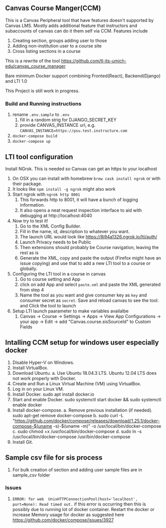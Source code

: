 ## Canvas Course Manger(CCM)

This is a Canvas Peripheral tool that have features doesn't supported by Canvas LMS. Mostly adds additional feature that 
instructors and subaccounts of canvas can do it them self via CCM. Features include
1. Creating section, groups adding user to those
2. Adding non-institution user to a course site
3. Cross listing sections in a course

This is a rewrite of the tool  https://github.com/tl-its-umich-edu/canvas_course_manager

Bare minimum Docker support combining Fronted(React), Backend(Django) and LTI 1.0


This Project is still work in progress.

### Build and Running instructions
1. rename `.env.sample` to `.env` 
   1. fill in a random strig for DJANGO_SECRET_KEY
   2. provide CANVAS_INSTANCE url, e.g. `CANVAS_INSTANCE=https://psu.test.instructure.com`
2. `docker-compose build`
3. `docker-compose up`
## LTI tool configuration
 Install NGrok. This is needed so Canvas can get an https to your localhost
1. On OSX you can install with homebrew `brew cask install ngrok` or with their package.
2. It looks like `npm install -g ngrok` might also work
3. Start ngrok with `ngrok http 8001`
   1. This forwards http to 8001, it will have a bunch of logging information.
   2. It also opens a neat request inspection interface to aid with debugging at http://localhost:4040 
4. Now try to test it!
   1. Go to the XML Config Builder.
   2. Fill in the name, id, description to whatever you want.
   3. The launch URL would look like https://8j94a1326.ngrok.io/lti/auth/
   4. Launch Privacy needs to be Public
   5. Then extensions should probably be Course navigation, leaving the rest as is
   6. Generate the XML, copy and paste the output (Firefox might have an issue copying) and use that to add a new LTI tool 
      to a course or globally.
5. Configuring the LTI tool in a course in canvas
   1. Go to course setting and App
   2. click on add App and select `paste.xml` and paste the XML generated from step 4
   3. Name the tool as you want and give consumer key as `key` and consumer secret as `secret`. Save and reload canvas
      to see the tool. and Click the tool to launch
6. Setup LTI launch paarameter to make variables availalbe
   1. Canvas -> Course -> Settings -> Apps -> View App Configurations -> your app -> Edit -> add "Canvas.course.sisSourceId" to Custom Fields

## Intalling CCM setup for windows user especially docker
1. Disable Hyper-V on Windows.
2. Install VirtualBox.
3. Download Ubuntu.
    a. Use Ubuntu 18.04.3 LTS. Ubuntu 12.04 LTS does not work properly with Docker.
4. Create and Run a Linux Virtual Machine (VM) using VirtualBox.
5. Log in on your Linux VM.
6. Install Docker. sudo apt install docker.io
7. Start and enable Docker. sudo systemctl start docker && sudo systemctl enable docker
8. Install docker-compose.
    a. Remove previous installation (if needed). sudo apt-get remove docker-compose
    b. sudo curl -L "https://github.com/docker/compose/releases/download/1.25.1/docker-compose-$(uname -s)-$(uname -m)" -o /usr/local/bin/docker-compose
    c. sudo chmod +x /usr/local/bin/docker-compose
    d. sudo ln -s /usr/local/bin/docker-compose /usr/bin/docker-compose
9. Install Git.

## Sample csv file for sis process
1. For bulk creation of section and adding user sample files are in sample_csv folder

### Issues
1. `ERROR: for web  UnixHTTPConnectionPool(host='localhost', port=None): Read timed out.` if this error is occurring then 
this is possibly due to running lot of docker container. Restart the docker or increase Memory usage for docker as 
suggested here https://github.com/docker/compose/issues/3927

